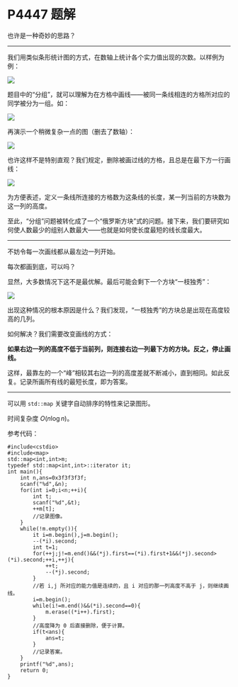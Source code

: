 # P4447 题解

也许是一种奇妙的思路？

------------

我们用类似条形统计图的方式，在数轴上统计各个实力值出现的次数。以样例为例：

![](https://cdn.luogu.com.cn/upload/image_hosting/npj29mfq.png)

题目中的“分组”，就可以理解为在方格中画线——被同一条线相连的方格所对应的同学被分为一组。如：

![](https://cdn.luogu.com.cn/upload/image_hosting/z0820dmk.png)

再演示一个稍微复杂一点的图（删去了数轴）：

![](https://cdn.luogu.com.cn/upload/image_hosting/opl91ep2.png)

也许这样不是特别直观？我们规定，删除被画过线的方格，且总是在最下方一行画线：

![](https://cdn.luogu.com.cn/upload/image_hosting/vd33dlmw.png)

为方便表述，定义一条线所连接的方格数为这条线的长度，某一列当前的方块数为这一列的高度。

至此，“分组”问题被转化成了一个“俄罗斯方块”式的问题。接下来，我们要研究如何使人数最少的组别人数最大——也就是如何使长度最短的线长度最大。

------------

不妨令每一次画线都从最左边一列开始。

每次都画到底，可以吗？

显然，大多数情况下这不是最优解。最后可能会剩下一个方块“一枝独秀”：

![](https://cdn.luogu.com.cn/upload/image_hosting/a3r2wuiw.png)

出现这种情况的根本原因是什么？我们发现，“一枝独秀”的方块总是出现在高度较高的几列。

如何解决？我们需要改变画线的方式：

**如果右边一列的高度不低于当前列，则连接右边一列最下方的方块。反之，停止画线。**

这样，最靠左的一个“峰”相较其右边一列的高度差就不断减小，直到相同。如此反复。记录所画所有线的最短长度，即为答案。

------------

可以用 `std::map` 关键字自动排序的特性来记录图形。

时间复杂度 $O(n\log n)$。

参考代码：

```
#include<cstdio>
#include<map>
std::map<int,int>m;
typedef std::map<int,int>::iterator it;
int main(){
	int n,ans=0x3f3f3f3f;
	scanf("%d",&n);
	for(int i=0;i<n;++i){
		int t;
		scanf("%d",&t);
		++m[t];
		//记录图像。
	}
	while(!m.empty()){
		it i=m.begin(),j=m.begin();
		--(*i).second;
		int t=1;
		for(++j;j!=m.end()&&(*j).first==(*i).first+1&&(*j).second>(*i).second;++i,++j){
   			++t;
			--(*j).second;
		}
		//若 i,j 所对应的能力值是连续的，且 i 对应的那一列高度不高于 j，则继续画线。
		i=m.begin();
		while(i!=m.end()&&(*i).second==0){
			m.erase((*i++).first);
		}
		//高度降为 0 后直接删除，便于计算。
		if(t<ans){
			ans=t;
		}
		//记录答案。
	}
	printf("%d",ans);
	return 0;
}
```